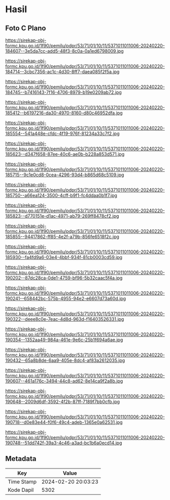 # Hasil

## Foto C Plano

https://sirekap-obj-formc.kpu.go.id/1f90/pemilu/pdpr/53/71/01/10/11/5371011011006-20240220-184607--3e5da7cc-add5-48f3-8c0a-0a1ed6798009.jpg

https://sirekap-obj-formc.kpu.go.id/1f90/pemilu/pdpr/53/71/01/10/11/5371011011006-20240220-184714--3cbc7356-ac1c-4d30-8ff7-daea085f2f5a.jpg

https://sirekap-obj-formc.kpu.go.id/1f90/pemilu/pdpr/53/71/01/10/11/5371011011006-20240220-184745--b7416143-7f16-4706-8979-b19e0209ab72.jpg

https://sirekap-obj-formc.kpu.go.id/1f90/pemilu/pdpr/53/71/01/10/11/5371011011006-20240220-185412--b6197216-da30-4970-8160-d80c46952dfa.jpg

https://sirekap-obj-formc.kpu.go.id/1f90/pemilu/pdpr/53/71/01/10/11/5371011011006-20240220-185554--541a448e-cfdc-4f19-976f-81234a33c7f2.jpg

https://sirekap-obj-formc.kpu.go.id/1f90/pemilu/pdpr/53/71/01/10/11/5371011011006-20240220-185623--d347f658-87ee-40c6-ae0b-b228a853d571.jpg

https://sirekap-obj-formc.kpu.go.id/1f90/pemilu/pdpr/53/71/01/10/11/5371011011006-20240220-185715--9c1e0cd8-0cea-4296-93d4-b865d68c5109.jpg

https://sirekap-obj-formc.kpu.go.id/1f90/pemilu/pdpr/53/71/01/10/11/5371011011006-20240220-185750--a66ea124-3500-4cff-b9f1-fc4ddaa0b1f7.jpg

https://sirekap-obj-formc.kpu.go.id/1f90/pemilu/pdpr/53/71/01/10/11/5371011011006-20240220-185823--d770151e-d1ac-4971-ab79-269ff8478cf2.jpg

https://sirekap-obj-formc.kpu.go.id/1f90/pemilu/pdpr/53/71/01/10/11/5371011011006-20240220-185855--94417862-ff85-4e2f-a79b-856fe6518f2c.jpg

https://sirekap-obj-formc.kpu.go.id/1f90/pemilu/pdpr/53/71/01/10/11/5371011011006-20240220-185930--fa4fd9a6-03e4-4bbf-934f-81cb0003cd59.jpg

https://sirekap-obj-formc.kpu.go.id/1f90/pemilu/pdpr/53/71/01/10/11/5371011011006-20240220-190202--87dc28ca-0de1-4759-bf96-5b32caac5f4a.jpg

https://sirekap-obj-formc.kpu.go.id/1f90/pemilu/pdpr/53/71/01/10/11/5371011011006-20240220-190241--658442bc-575b-4955-94e2-e6607d73a60d.jpg

https://sirekap-obj-formc.kpu.go.id/1f90/pemilu/pdpr/53/71/01/10/11/5371011011006-20240220-190322--deee8c0e-7eac-4d8d-963d-f16403526331.jpg

https://sirekap-obj-formc.kpu.go.id/1f90/pemilu/pdpr/53/71/01/10/11/5371011011006-20240220-190354--1352aa49-984a-461e-9e6c-25b1f694a6ae.jpg

https://sirekap-obj-formc.kpu.go.id/1f90/pemilu/pdpr/53/71/01/10/11/5371011011006-20240220-190432--65a8b8de-6aa9-405e-8dc4-af83a2612035.jpg

https://sirekap-obj-formc.kpu.go.id/1f90/pemilu/pdpr/53/71/01/10/11/5371011011006-20240220-190607--461a176c-3494-44c8-ad62-8e14ca9f2a8b.jpg

https://sirekap-obj-formc.kpu.go.id/1f90/pemilu/pdpr/53/71/01/10/11/5371011011006-20240220-190648--2009d6df-3592-4f2b-87ff-7189f7bb0cfb.jpg

https://sirekap-obj-formc.kpu.go.id/1f90/pemilu/pdpr/53/71/01/10/11/5371011011006-20240220-190718--d0e83e44-f0f6-49c4-adeb-1365e0a62531.jpg

https://sirekap-obj-formc.kpu.go.id/1f90/pemilu/pdpr/53/71/01/10/11/5371011011006-20240220-190748--51dd742f-39a3-4c46-a3ad-bc1b6a0ecd14.jpg


## Metadata

| Key        | Value               |
| ---------- | ------------------- |
| Time Stamp | 2024-02-20 20:03:23 |
| Kode Dapil | 5302                |



